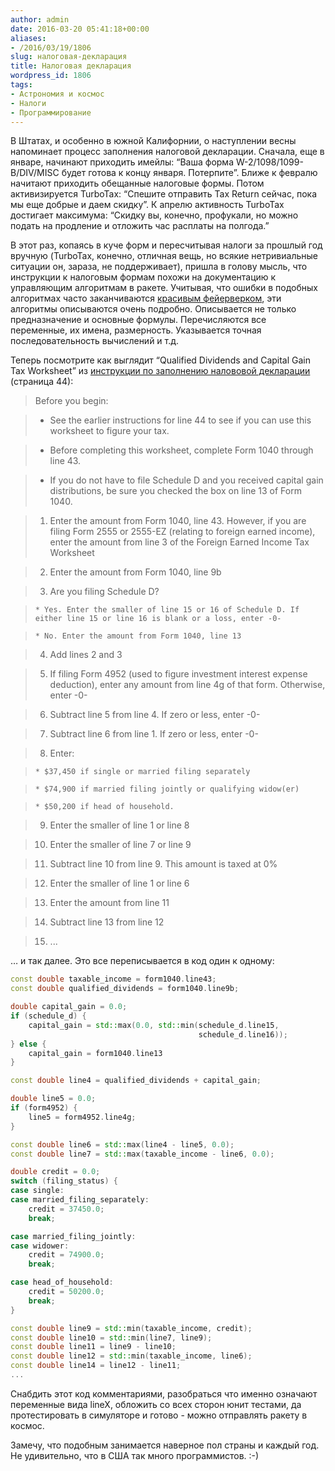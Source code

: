 ```yaml
---
author: admin
date: 2016-03-20 05:41:18+00:00
aliases:
- /2016/03/19/1806
slug: налоговая-декларация
title: Налоговая декларация
wordpress_id: 1806
tags:
- Астрономия и космос
- Налоги
- Программирование
---
```


В Штатах, и особенно в южной Калифорнии, о наступлении весны напоминает процесс заполнения налоговой декларации. Сначала, еще в январе, начинают приходить имейлы: “Ваша форма W-2/1098/1099-B/DIV/MISC будет готова к концу января. Потерпите”. Ближе к февралю начитают приходить обещанные налоговые формы. Потом активизируется TurboTax: “Спешите отправить Tax Return сейчас, пока мы еще добрые и даем скидку”. К апрелю активность TurboTax достигает максимума: “Скидку вы, конечно, профукали, но можно подать на продление и отложить час расплаты на полгода.”

В этот раз, копаясь в куче форм и пересчитывая налоги за прошлый год вручную (TurboTax, конечно, отличная вещь, но всякие нетривиальные ситуации он, зараза, не поддерживает), пришла в голову мысль, что инструкции к налоговым формам похожи на документацию к управляющим алгоритмам в ракете. Учитывая, что ошибки в подобных алгоритмах часто заканчиваются [красивым фейерверком](https://youtu.be/A1gGGDG580E), эти алгоритмы описываются очень подробно. Описывается не только предназначение и основные формулы. Перечисляются все переменные, их имена, размерность. Указывается точная последовательность вычислений и т.д.

Теперь посмотрите как выглядит “Qualified Dividends and Capital Gain Tax Worksheet” из [инструкции по заполнению налововой декларации](https://www.irs.gov/pub/irs-pdf/i1040gi.pdf) (страница 44):

> Before you begin:

>   * See the earlier instructions for line 44 to see if you can use this worksheet to figure your tax.

>   * Before completing this worksheet, complete Form 1040 through line 43.

>   * If you do not have to file Schedule D and you received capital gain distributions, be sure you checked the box on line 13 of Form 1040.

>   1. Enter the amount from Form 1040, line 43. However, if you are filing Form 2555 or 2555-EZ (relating to foreign earned income), enter the amount from line 3 of the Foreign Earned Income Tax Worksheet

>   2. Enter the amount from Form 1040, line 9b

>   3. Are you filing Schedule D?

>     * Yes. Enter the smaller of line 15 or 16 of Schedule D. If either line 15 or line 16 is blank or a loss, enter -0-

>     * No. Enter the amount from Form 1040, line 13

>   4. Add lines 2 and 3

>   5. If filing Form 4952 (used to figure investment interest expense deduction), enter any amount from line 4g of that form. Otherwise, enter -0-

>   6. Subtract line 5 from line 4. If zero or less, enter -0-

>   7. Subtract line 6 from line 1. If zero or less, enter -0-

>   8. Enter:

>     * $37,450 if single or married filing separately

>     * $74,900 if married filing jointly or qualifying widow(er)

>     * $50,200 if head of household.

>   9. Enter the smaller of line 1 or line 8

>   10. Enter the smaller of line 7 or line 9

>   11. Subtract line 10 from line 9. This amount is taxed at 0%

>   12. Enter the smaller of line 1 or line 6

>   13. Enter the amount from line 11

>   14. Subtract line 13 from line 12

>   15. ...

… и так далее. Это все переписывается в код один к одному:

```cpp
const double taxable_income = form1040.line43;
const double qualified_dividends = form1040.line9b;

double capital_gain = 0.0;
if (schedule_d) {
    capital_gain = std::max(0.0, std::min(schedule_d.line15,
                                          schedule_d.line16));
} else {
    capital_gain = form1040.line13
}

const double line4 = qualified_dividends + capital_gain;

double line5 = 0.0;
if (form4952) {
    line5 = form4952.line4g;
}

const double line6 = std::max(line4 - line5, 0.0);
const double line7 = std::max(taxable_income - line6, 0.0);

double credit = 0.0;
switch (filing_status) {
case single:
case married_filing_separately:
    credit = 37450.0;
    break;

case married_filing_jointly:
case widower:
    credit = 74900.0;
    break;

case head_of_household:
    credit = 50200.0;
    break;
}

const double line9 = std::min(taxable_income, credit);
const double line10 = std::min(line7, line9);
const double line11 = line9 - line10;
const double line12 = std::min(taxable_income, line6);
const double line14 = line12 - line11;
...
```

Снабдить этот код комментариями, разобраться что именно означают переменные вида lineX, обложить со всех сторон юнит тестами, да протестировать в симуляторе и готово - можно отправлять ракету в космос.

Замечу, что подобным занимается наверное пол страны и каждый год. Не удивительно, что в США так много программистов. :-)
